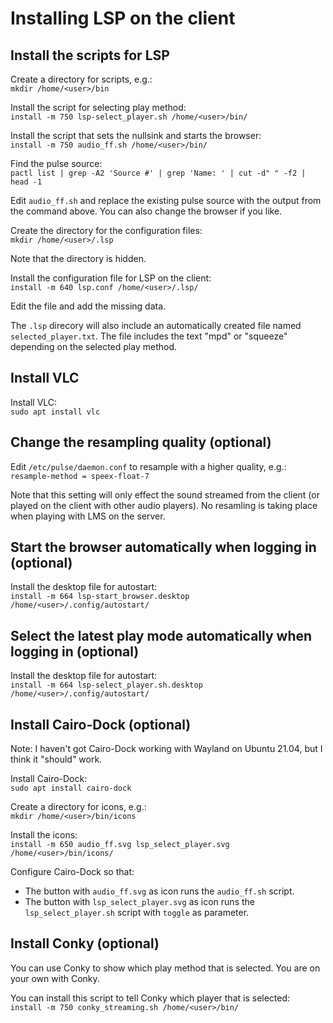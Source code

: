 # Installing LSP on the client
## Install the scripts for LSP
Create a directory for scripts, e.g.:<br/>
```mkdir /home/<user>/bin```

Install the script for selecting play method:<br/>
```install -m 750 lsp-select_player.sh /home/<user>/bin/```

Install the script that sets the nullsink and starts the browser:<br/>
```install -m 750 audio_ff.sh /home/<user>/bin/```

Find the pulse source:<br/>
```pactl list | grep -A2 'Source #' | grep 'Name: ' | cut -d" " -f2 | head -1```

Edit ```audio_ff.sh``` and replace the existing pulse source with the output from the command above. You can also change the browser if you like.

Create the directory for the configuration files:<br/>
```mkdir /home/<user>/.lsp```

Note that the directory is hidden.

Install the configuration file for LSP on the client:<br/>
```install -m 640 lsp.conf /home/<user>/.lsp/```

Edit the file and add the missing data.

The ```.lsp``` direcory will also include an automatically created file named ```selected_player.txt```. The file includes the text "mpd" or "squeeze" depending on the selected play method.

## Install VLC
Install VLC:<br/>
```sudo apt install vlc```

## Change the resampling quality (optional)
Edit ```/etc/pulse/daemon.conf``` to resample with a higher quality, e.g.:<br/>
```resample-method = speex-float-7```

Note that this setting will only effect the sound streamed from the client (or played on the client with other audio players). No resamling is taking place when playing with LMS on the server.

## Start the browser automatically when logging in (optional)
Install the desktop file for autostart:<br/>
```install -m 664 lsp-start_browser.desktop /home/<user>/.config/autostart/```

## Select the latest play mode automatically when logging in (optional)
Install the desktop file for autostart:<br/>
```install -m 664 lsp-select_player.sh.desktop /home/<user>/.config/autostart/```

## Install Cairo-Dock (optional)
Note: I haven't got Cairo-Dock working with Wayland on Ubuntu 21.04, but I think it "should" work.

Install Cairo-Dock:<br/>
```sudo apt install cairo-dock```

Create a directory for icons, e.g.:<br/>
```mkdir /home/<user>/bin/icons```

Install the icons:<br/>
```install -m 650 audio_ff.svg lsp_select_player.svg /home/<user>/bin/icons/```

Configure Cairo-Dock so that:
* The button with ```audio_ff.svg``` as icon runs the ```audio_ff.sh``` script.
* The button with ```lsp_select_player.svg``` as icon runs the ```lsp_select_player.sh``` script with ```toggle``` as parameter.

## Install Conky (optional)
You can use Conky to show which play method that is selected. You are on your own with Conky.

You can install this script to tell Conky which player that is selected:<br/>
```install -m 750 conky_streaming.sh /home/<user>/bin/```
